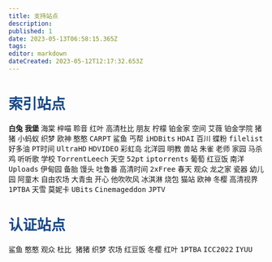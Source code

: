 ```yaml
---
title: 支持站点
description: 
published: 1
date: 2023-05-13T06:58:15.365Z
tags: 
editor: markdown
dateCreated: 2023-05-12T12:17:32.653Z
---
```


# <font color=#184785>索引站点</font>
<kbd>**白兔**</kbd>  <kbd>**我堡**</kbd> <kbd>海棠</kbd> <kbd>梓喵</kbd> <kbd>聆音</kbd> <kbd>红叶</kbd> <kbd>高清杜比</kbd> <kbd>朋友</kbd> <kbd>柠檬</kbd> <kbd>铂金家</kbd> <kbd>空间</kbd> <kbd>艾薇</kbd> <kbd>铂金学院</kbd> <kbd>猪猪</kbd> <kbd>小蚂蚁</kbd> <kbd>织梦</kbd> <kbd>欧神</kbd> <kbd>憨憨</kbd>         <kbd>CARPT</kbd> <kbd>鲨鱼</kbd> <kbd>丐帮</kbd> <kbd>iHDBits</kbd> <kbd>HDAI</kbd> <kbd>百川</kbd> <kbd>蝶粉</kbd> <kbd>filelist</kbd> <kbd>好多油</kbd> <kbd>PT时间</kbd> <kbd>UltraHD</kbd> <kbd>HDVIDEO</kbd> <kbd>彩虹岛</kbd> <kbd>北洋园</kbd> <kbd> 明教</kbd> <kbd>兽站</kbd> <kbd>朱雀</kbd> <kbd>老师</kbd> <kbd>家园</kbd> <kbd>马杀鸡</kbd> <kbd>听听歌</kbd> <kbd>学校</kbd> <kbd>TorrentLeech</kbd> <kbd>天空</kbd> <kbd>52pt</kbd> <kbd>iptorrents</kbd> <kbd>葡萄</kbd> <kbd>红豆饭</kbd> <kbd>南洋</kbd> <kbd>Uploads</kbd> <kbd>伊甸园</kbd> <kbd>备胎</kbd> <kbd>馒头</kbd> <kbd>吐鲁番</kbd> <kbd>高清时间</kbd> <kbd>2xFree</kbd> <kbd>春天</kbd> <kbd>观众</kbd> <kbd>龙之家</kbd> <kbd>瓷器</kbd> <kbd>幼儿园</kbd> <kbd>阿童木</kbd> <kbd>自由农场</kbd> <kbd>大青虫</kbd> <kbd>开心</kbd> <kbd>他吹吹风</kbd> <kbd>冰淇淋</kbd> <kbd>烧包</kbd> <kbd>猫站</kbd> <kbd>欧神</kbd> <kbd>冬樱</kbd> <kbd>高清视界</kbd> <kbd>1PTBA</kbd> <kbd>天雪</kbd> <kbd>莫妮卡</kbd> <kbd>UBits</kbd> <kbd>Cinemageddon</kbd> <kbd>JPTV</kbd>



# <font color=#184785>认证站点</font>
<kbd> 鲨鱼</kbd>   <kbd>憨憨</kbd>   <kbd>观众</kbd>   <kbd>杜比 </kbd>  <kbd>猪猪</kbd>   <kbd>织梦</kbd>   <kbd>农场</kbd>   <kbd>红豆饭</kbd>   <kbd>冬樱</kbd>   <kbd>红叶</kbd>   <kbd>1PTBA</kbd>  <kbd> ICC2022</kbd>   <kbd>IYUU</kbd>